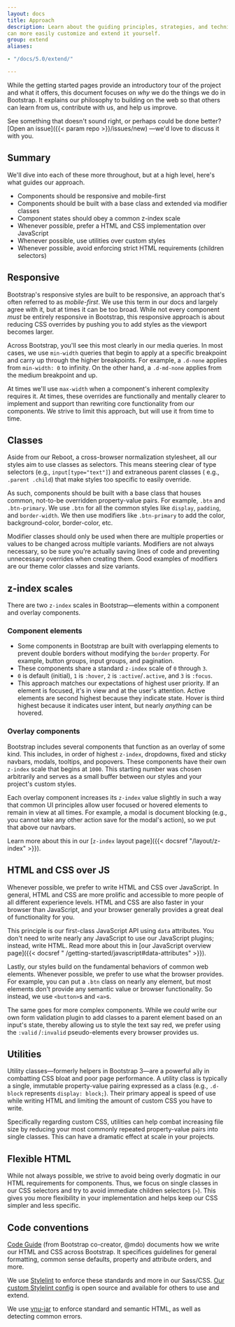 ```yaml
---
layout: docs
title: Approach
description: Learn about the guiding principles, strategies, and techniques used to build and maintain Bootstrap so you
can more easily customize and extend it yourself.
group: extend
aliases:

- "/docs/5.0/extend/"

---
```


While the getting started pages provide an introductory tour of the project and what it offers, this document focuses
on _why_ we do the things we do in Bootstrap. It explains our philosophy to building on the web so that others can learn
from us, contribute with us, and help us improve.

See something that doesn't sound right, or perhaps could be done better? [Open an issue]({{< param repo >}}/issues/new)
—we'd love to discuss it with you.

## Summary

We'll dive into each of these more throughout, but at a high level, here's what guides our approach.

- Components should be responsive and mobile-first
- Components should be built with a base class and extended via modifier classes
- Component states should obey a common z-index scale
- Whenever possible, prefer a HTML and CSS implementation over JavaScript
- Whenever possible, use utilities over custom styles
- Whenever possible, avoid enforcing strict HTML requirements (children selectors)

## Responsive

Bootstrap's responsive styles are built to be responsive, an approach that's often referred to as _mobile-first_. We use
this term in our docs and largely agree with it, but at times it can be too broad. While not every component _must_ be
entirely responsive in Bootstrap, this responsive approach is about reducing CSS overrides by pushing you to add styles
as the viewport becomes larger.

Across Bootstrap, you'll see this most clearly in our media queries. In most cases, we use `min-width` queries that
begin to apply at a specific breakpoint and carry up through the higher breakpoints. For example, a `.d-none` applies
from `min-width: 0` to infinity. On the other hand, a `.d-md-none` applies from the medium breakpoint and up.

At times we'll use `max-width` when a component's inherent complexity requires it. At times, these overrides are
functionally and mentally clearer to implement and support than rewriting core functionality from our components. We
strive to limit this approach, but will use it from time to time.

## Classes

Aside from our Reboot, a cross-browser normalization stylesheet, all our styles aim to use classes as selectors. This
means steering clear of type selectors (e.g., `input[type="text"]`) and extraneous parent classes (
e.g., `.parent .child`) that make styles too specific to easily override.

As such, components should be built with a base class that houses common, not-to-be overridden property-value pairs. For
example, `.btn` and `.btn-primary`. We use `.btn` for all the common styles like `display`, `padding`,
and `border-width`. We then use modifiers like `.btn-primary` to add the color, background-color, border-color, etc.

Modifier classes should only be used when there are multiple properties or values to be changed across multiple
variants. Modifiers are not always necessary, so be sure you're actually saving lines of code and preventing unnecessary
overrides when creating them. Good examples of modifiers are our theme color classes and size variants.

## z-index scales

There are two `z-index` scales in Bootstrap—elements within a component and overlay components.

### Component elements

- Some components in Bootstrap are built with overlapping elements to prevent double borders without modifying
  the `border` property. For example, button groups, input groups, and pagination.
- These components share a standard `z-index` scale of `0` through `3`.
- `0` is default (initial), `1` is `:hover`, `2` is `:active`/`.active`, and `3` is `:focus`.
- This approach matches our expectations of highest user priority. If an element is focused, it's in view and at the
  user's attention. Active elements are second highest because they indicate state. Hover is third highest because it
  indicates user intent, but nearly _anything_ can be hovered.

### Overlay components

Bootstrap includes several components that function as an overlay of some kind. This includes, in order of
highest `z-index`, dropdowns, fixed and sticky navbars, modals, tooltips, and popovers. These components have their
own `z-index` scale that begins at `1000`. This starting number was chosen arbitrarily and serves as a small buffer
between our styles and your project's custom styles.

Each overlay component increases its `z-index` value slightly in such a way that common UI principles allow user focused
or hovered elements to remain in view at all times. For example, a modal is document blocking (e.g., you cannot take any
other action save for the modal's action), so we put that above our navbars.

Learn more about this in our [`z-index` layout page]({{< docsref "/layout/z-index" >}}).

## HTML and CSS over JS

Whenever possible, we prefer to write HTML and CSS over JavaScript. In general, HTML and CSS are more prolific and
accessible to more people of all different experience levels. HTML and CSS are also faster in your browser than
JavaScript, and your browser generally provides a great deal of functionality for you.

This principle is our first-class JavaScript API using `data` attributes. You don't need to write nearly any JavaScript
to use our JavaScript plugins; instead, write HTML. Read more about this in [our JavaScript overview page]({{< docsref "
/getting-started/javascript#data-attributes" >}}).

Lastly, our styles build on the fundamental behaviors of common web elements. Whenever possible, we prefer to use what
the browser provides. For example, you can put a `.btn` class on nearly any element, but most elements don't provide any
semantic value or browser functionality. So instead, we use `<button>`s and `<a>`s.

The same goes for more complex components. While we *could* write our own form validation plugin to add classes to a
parent element based on an input's state, thereby allowing us to style the text say red, we prefer using the `:valid`
/`:invalid` pseudo-elements every browser provides us.

## Utilities

Utility classes—formerly helpers in Bootstrap 3—are a powerful ally in combatting CSS bloat and poor page performance. A
utility class is typically a single, immutable property-value pairing expressed as a class (e.g., `.d-block`
represents `display: block;`). Their primary appeal is speed of use while writing HTML and limiting the amount of custom
CSS you have to write.

Specifically regarding custom CSS, utilities can help combat increasing file size by reducing your most commonly
repeated property-value pairs into single classes. This can have a dramatic effect at scale in your projects.

## Flexible HTML

While not always possible, we strive to avoid being overly dogmatic in our HTML requirements for components. Thus, we
focus on single classes in our CSS selectors and try to avoid immediate children selectors (`>`). This gives you more
flexibility in your implementation and helps keep our CSS simpler and less specific.

## Code conventions

[Code Guide](https://codeguide.co/) (from Bootstrap co-creator, @mdo) documents how we write our HTML and CSS across
Bootstrap. It specifices guidelines for general formatting, common sense defaults, property and attribute orders, and
more.

We use [Stylelint](https://stylelint.io/) to enforce these standards and more in our
Sass/CSS. [Our custom Stylelint config](https://github.com/twbs/stylelint-config-twbs-bootstrap) is open source and
available for others to use and extend.

We use [vnu-jar](https://www.npmjs.com/package/vnu-jar) to enforce standard and semantic HTML, as well as detecting
common errors.
